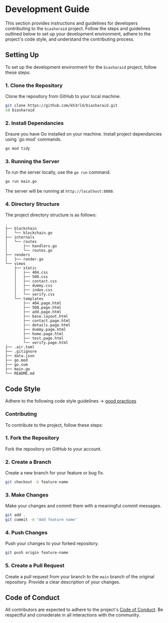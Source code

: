 # Development Guide

This section provides instructions and guidelines for developers contributing to the `biasharaid` project. Follow the steps and guidelines outlined below to set up your development environment, adhere to the project's code style, and understand the contributing process.

## Setting Up

To set up the development environment for the `biasharaid` project, follow these steps:

### 1. Clone the Repository

Clone the repository from GitHub to your local machine.

```bash
git clone https://github.com/kh3rld/biasharaid.git
cd biasharaid
```

### 2. Install Dependancies 

Ensure you have Go installed on your machine. Install project dependancies using `go mod' commands.

```sh
go mod tidy
```

### 3.  Running the Server

To run the server locally, use the `go run` command.

```sh
go run main.go
```
The server will be running at `http://localhost:8080`.

### 4. Directory Structure

The project directory structure is as follows:
```
.
├── blockchain
│   └── blockchain.go
├── internals
│   └── routes
│       ├── handlers.go
│       └── routes.go
├── renders
│   ├── render.go
└── views
    ├── static
    │   ├── 404.css
    │   ├── 500.css
    │   ├── contact.css
    │   ├── dummy.css
    │   ├── index.css
    │   └── verify.css
    └── templates
        ├── 404.page.html
        ├── 500.page.html
        ├── add.page.html
        ├── base.layout.html
        ├── contact.page.html
        ├── details.page.html
        ├── dummy.page.html
        ├── home.page.html
        ├── test.page.html
        └── verify.page.html
├── .air.toml
├── .gitignore
├── data.json
├── go.mod
├── go.sum
├── main.go
└── README.md
```
## Code Style
Adhere to the following code style guidelines -> [ good practices](https://learn.zone01kisumu.ke/git/root/public/src/branch/master/subjects/good-practices/README.md)

### Contributing

To contribute to the project, follow these steps:

### 1. Fork the Repository 

Fork the repository on GitHub to your account.

### 2. Create a Branch

Create a new branch for  your feature or bug fix.

```sh
git checkout -b feature-name
```

### 3. Make Changes 
Make your changes and commit them with a meaningful commit messages.

```sh
git add .
git commit -m "Add feature name"
```

### 4. Push Changes

Push your changes to your forked repository.

```sh
git push origin feature-name
```

### 5. Create a Pull Request

Create a pull request from your branch to the `main` branch of the original repository. Provide a clear description of your changes.

## Code of Conduct

All contributors are expected to adhere to the project's [Code of Conduct](code-of-conduct.md). Be respectful and considerate in all interactions with the community.
